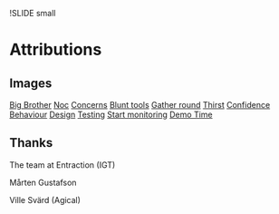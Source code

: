 !SLIDE small
# Attributions

## Images
[Big Brother](http://www.flickr.com/photos/suckamc/2881752547/)
[Noc](http://www.flickr.com/photos/mogwai_83/3022261893)
[Concerns](http://www.flickr.com/photos/sophistechate/2758739495)
[Blunt tools](http://www.flickr.com/photos/stebulus/231058538/)
[Gather round](http://www.flickr.com/photos/wetwebwork/483601441/)
[Thirst](http://www.flickr.com/photos/kh-67/4476573711)
[Confidence](http://www.flickr.com/photos/ncindc/3229050640)
[Behaviour](http://www.flickr.com/photos/marcwathieu/4074496908)
[Design](http://www.flickr.com/photos/27620885@N02/2634223296)
[Testing](http://www.flickr.com/photos/tk-link/2575598759)
[Start monitoring](http://www.flickr.com/photos/tk-link/2575598759)
[Demo Time](http://www.flickr.com/photos/theilr/6657436995)

## Thanks
The team at Entraction (IGT)

Mårten Gustafson

Ville Svärd (Agical)
